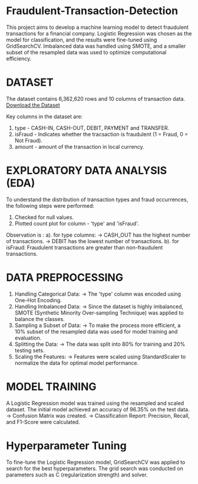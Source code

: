 # Fraudulent-Transaction-Detection

This project aims to develop a machine learning model to detect fraudulent transactions for a financial company. Logistic Regression was chosen as the model for classification, and the results were fine-tuned using GridSearchCV. Imbalanced data was handled using SMOTE, and a smaller subset of the resampled data was used to optimize computational efficiency.

# DATASET

The dataset contains 6,362,620 rows and 10 columns of transaction data.
[Download the Dataset](https://drive.google.com/file/d/1SiPNbeN3Bj7S4nnz2ov2Fv64Nv5W9dtb/view?usp=sharing)  

Key columns in the dataset are:  
1. type - CASH-IN, CASH-OUT, DEBIT, PAYMENT and TRANSFER.  
2. isFraud - Indicates whether the tracsaction is fraudulent (1 = Fraud, 0 = Not Fraud).  
3. amount - amount of the transaction in local currency.  

# EXPLORATORY DATA ANALYSIS (EDA)

To understand the distribution of transaction types and fraud occurrences, the following steps were performed:  
1. Checked for null values.  
2. Plotted count plot for column - 'type' and 'isFraud'.  
   
Observation is : 
a). for type columns:
-> CASH_OUT has the highest number of transactions.
-> DEBIT has the lowest number of transactions.
b). for isFraud: Fraudulent transactions are greater than non-fraudulent transactions.

# DATA PREPROCESSING

1. Handling Categorical Data:
   -> The 'type' column was encoded using One-Hot Encoding.
2. Handling Imbalanced Data:
   -> Since the dataset is highly imbalanced, SMOTE (Synthetic Minority Over-sampling     Technique) was applied to balance the classes.
3. Sampling a Subset of Data:
   -> To make the process more efficient, a 10% subset of the resampled data was used for model training and evaluation.
4. Splitting the Data:
   -> The data was split into 80% for training and 20% testing sets.
5. Scaling the Features:
   -> Features were scaled using StandardScaler to normalize the data for optimal model performance.

# MODEL TRAINING

A Logistic Regression model was trained using the resampled and scaled dataset. The initial model achieved an accuracy of 96.35% on the test data.
-> Confusion Matrix was created. 
-> Classification Report: Precision, Recall, and F1-Score were calculated.

# Hyperparameter Tuning

To fine-tune the Logistic Regression model, GridSearchCV was applied to search for the best hyperparameters. The grid search was conducted on parameters such as C (regularization strength) and solver.
